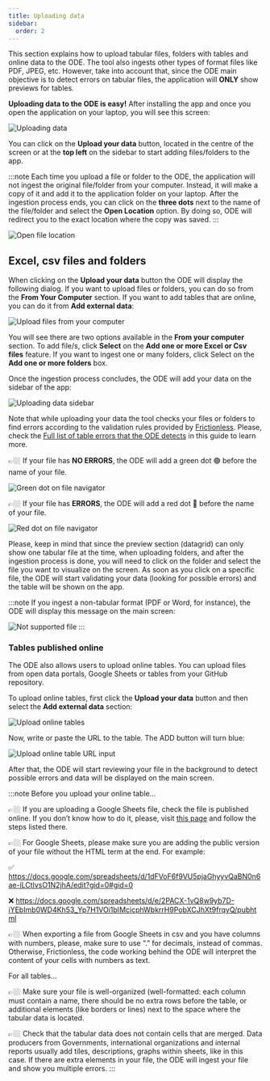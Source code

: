 ```yaml
---
title: Uploading data
sidebar:
  order: 2
---
```


This section explains how to upload tabular files, folders with tables and online data to the ODE. The tool also ingests other types of format files like PDF, JPEG, etc. However, take into account that, since the ODE main objective is to detect errors on tabular files, the application will **ONLY** show previews for tables.

**Uploading data to the ODE is easy!** After installing the app and once you open the application on your laptop, you will see this screen:

![Uploading data](./assets/uploading-data/uploading-data.png)

You can click on the **Upload your data** button, located in the centre of the screen or at the **top left** on the sidebar to start adding files/folders to the app.

:::note
Each time you upload a file or folder to the ODE, the application will not ingest the original file/folder from your computer. Instead, it will make a copy of it and add it to the application folder on your laptop. After the ingestion process ends, you can click on the **three dots** next to the name of the file/folder and select the **Open Location** option. By doing so, ODE will redirect you to the exact location where the copy was saved.
:::

![Open file location](./assets/uploading-data/open-location.png)

## Excel, csv files and folders

When clicking on the **Upload your data** button the ODE will display the following dialog. If you want to upload files or folders, you can do so from the **From Your Computer** section. If you want to add tables that are online, you can do it from **Add external data**:

![Upload files from your computer](./assets/uploading-data/uploading-data-1.png)

You will see there are two options available in the **From your computer** section. To add file/s, click **Select** on the **Add one or more Excel or Csv files** feature. If you want to ingest one or many folders, click Select on the **Add one or more folders** box.

Once the ingestion process concludes, the ODE will add your data on the sidebar of the app:

![Uploading data sidebar](./assets/uploading-data/uploading-data-sidebar.png)

Note that while uploading your data the tool checks your files or folders to find errors according to the validation rules provided by [Frictionless](https://framework.frictionlessdata.io/). Please, check the [Full list of table errors that the ODE detects](/documentation/table-error-list) in this guide to learn more.

👉🏼 If your file has **NO ERRORS**, the ODE will add a green dot 🟢 before the name of your file.

![Green dot on file navigator](./assets/uploading-data/green-dot.png)

👉🏼 If your file has **ERRORS**, the ODE will add a red dot 🔴 before the name of your file.

![Red dot on file navigator](./assets/uploading-data/red-dot.png)

Please, keep in mind that since the preview section (datagrid) can only show one tabular file at the time, when uploading folders, and after the ingestion process is done, you will need to click on the folder and select the file you want to visualize on the screen. As soon as you click on a specific file, the ODE will start validating your data (looking for possible errors) and the table will be shown on the app.

:::note
If you ingest a non-tabular format (PDF or Word, for instance), the ODE will display this message on the main screen:

![Not supported file](./assets/uploading-data/not-supported-file.png)
:::

### Tables published online

The ODE also allows users to upload online tables. You can upload files from open data portals, Google Sheets or tables from your GitHub repository.

To upload online tables, first click the **Upload your data** button and then select the **Add external data** section:

![Upload online tables](./assets/uploading-data/tables-published-online.png)

Now, write or paste the URL to the table. The ADD button will turn blue:

![Upload online table URL input](./assets/uploading-data/tables-published-online-2.png)

After that, the ODE will start reviewing your file in the background to detect possible errors and data will be displayed on the main screen.

:::note
Before you upload your online table…

👉🏼 If you are uploading a Google Sheets file, check the file is published online. If you don’t know how to do it, please, visit [this page](https://support.google.com/docs/answer/183965?hl=en&co=GENIE.Platform%3DDesktop) and follow the steps listed there.

👉🏼 For Google Sheets, please make sure you are adding the public version of your file without the HTML term at the end. For example:

✅ https://docs.google.com/spreadsheets/d/1dFVoF6f9VU5pjaGhyyvQaBN0n6ae-iLCtlvsO1N2jhA/edit?gid=0#gid=0

❌ https://docs.google.com/spreadsheets/d/e/2PACX-1vQ8w9yb7D-iYEbImb0WD4Kh53_Yp7H1VOi1bIMcicphWbkrrH9PobXCJhXt9frqyQ/pubhtml

👉🏼 When exporting a file from Google Sheets in csv and you have columns with numbers, please, make sure to use “.” for decimals, instead of commas. Otherwise, Frictionless, the code working behind the ODE will interpret the content of your cells with numbers as text.

For all tables…

👉🏼 Make sure your file is well-organized (well-formatted: each column must contain a name, there should be no extra rows before the table, or additional elements (like borders or lines) next to the space where the tabular data is located.

👉🏼 Check that the tabular data does not contain cells that are merged. Data producers from Governments, international organizations and internal reports usually add tiles, descriptions, graphs within sheets, like in this case. If there are extra elements in your file, the ODE will ingest your file and show you multiple errors.
:::
